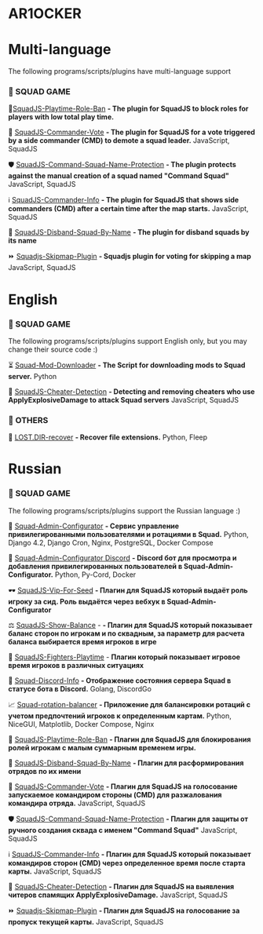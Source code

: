 # AR1OCKER

# Multi-language

The following programs/scripts/plugins have multi-language support

### 🔫 SQUAD GAME

🦵[SquadJS-Playtime-Role-Ban](https://github.com/ar1ocker/SquadJS-Playtime-Role-Ban) **- The plugin for SquadJS to block roles for players with low total play time.**

🔨 [SquadJS-Commander-Vote](https://github.com/ar1ocker/SquadJS-Commander-Vote) **- The plugin for SquadJS for a vote triggered by a side commander (CMD) to demote a squad leader.** JavaScript, SquadJS

🛡️ [SquadJS-Command-Squad-Name-Protection](https://github.com/ar1ocker/SquadJS-Command-Squad-Name-Protection) **- The plugin protects against the manual creation of a squad named "Command Squad"** JavaScript, SquadJS

ℹ️ [SquadJS-Commander-Info](https://github.com/ar1ocker/SquadJS-Commander-Info) **- The plugin for SquadJS that shows side commanders (CMD) after a certain time after the map starts.** JavaScript, SquadJS

🦵 [SquadJS-Disband-Squad-By-Name](https://github.com/ar1ocker/SquadJS-Disband-Squad-By-Name) **- The plugin for disband squads by its name**

⏩ [Squadjs-Skipmap-Plugin](https://github.com/ar1ocker/Squadjs-skipmap-plugin) **- Squadjs plugin for voting for skipping a map** JavaScript, SquadJS

# English

### 🔫 SQUAD GAME

The following programs/scripts/plugins support English only, but you may change their source code :)

⏳ [Squad-Mod-Downloader](https://github.com/ar1ocker/Squad-Mod-Downloader) **- The Script for downloading mods to Squad server.** Python

🦈 [SquadJS-Cheater-Detection](https://github.com/ar1ocker/SquadJS-cheater-detection) **- Detecting and removing cheaters who use ApplyExplosiveDamage to attack Squad servers** JavaScript, SquadJS

### 🤔 OTHERS

📱 [LOST.DIR-recover](https://github.com/ar1ocker/LOST.DIR-recover) **- Recover file extensions.** Python, Fleep 

# Russian

### 🔫 SQUAD GAME

The following programs/scripts/plugins support the Russian language :)

💼 [Squad-Admin-Configurator](https://github.com/ar1ocker/Squad-Admin-Configurator) **- Сервис управление привилегированными пользователями и ротациями в Squad.** Python, Django 4.2, Django Cron, Nginx, PostgreSQL, Docker Compose

🤖 [Squad-Admin-Configurator Discord](https://github.com/ar1ocker/Squad-Admin-Configurator-Discord) **- Discord бот для просмотра и добавления привилегированных пользователей в Squad-Admin-Configurator.** Python, Py-Cord, Docker

🕶 [SquadJS-Vip-For-Seed](https://github.com/ar1ocker/SquadJS-Vip-For-Seed) **- Плагин для SquadJS который выдаёт роль игроку за сид. Роль выдаётся через вебхук в Squad-Admin-Configurator**

⚖️ [SquadJS-Show-Balance](https://github.com/ar1ocker/SquadJS-Show-Balance) - **- Плагин для SquadJS который показывает баланс сторон по игрокам и по сквадным, за параметр для расчета баланса выбирается время игроков в игре**

💬 [SquadJS-Fighters-Playtime](https://github.com/ar1ocker/SquadJS-Fighters-Playtime) - **Плагин который показывает игровое время игроков в различных ситуациях**

📢 [Squad-Discord-Info](https://github.com/ar1ocker/Squad_Discord_Info) **- Отображение состояния сервера Squad в статусе бота в Discord.** Golang, DiscordGo

📈 [Squad-rotation-balancer](https://github.com/ar1ocker/Squad-rotation-balancer) **- Приложение для балансировки ротаций с учетом предпочтений игроков к определенным картам.** Python, NiceGUI, Matplotlib, Docker Compose, Nginx

🦵 [SquadJS-Playtime-Role-Ban](https://github.com/ar1ocker/SquadJS-Playtime-Role-Ban) **- Плагин для SquadJS для блокирования ролей игрокам с малым суммарным временем игры.**

🦵 [SquadJS-Disband-Squad-By-Name](https://github.com/ar1ocker/SquadJS-Disband-Squad-By-Name) **- Плагин для расформирования отрядов по их имени**

🔨 [SquadJS-Commander-Vote](https://github.com/ar1ocker/SquadJS-Commander-Vote) **- Плагин для SquadJS на голосование запускаемое командиром стороны (CMD) для разжалования командира отряда.** JavaScript, SquadJS

🛡️ [SquadJS-Command-Squad-Name-Protection](https://github.com/ar1ocker/SquadJS-Command-Squad-Name-Protection) **- Плагин для защиты от ручного создания сквада с именем "Command Squad"** JavaScript, SquadJS

ℹ️ [SquadJS-Commander-Info](https://github.com/ar1ocker/SquadJS-Commander-Info) **- Плагин для SquadJS который показывает командиров сторон (CMD) через определенное время после старта карты.** JavaScript, SquadJS

🦈 [SquadJS-Cheater-Detection](https://github.com/ar1ocker/SquadJS-cheater-detection) **- Плагин для SquadJS на выявления читеров спамящих ApplyExplosiveDamage.** JavaScript, SquadJS

⏩ [Squadjs-Skipmap-Plugin](https://github.com/ar1ocker/Squadjs-skipmap-plugin) **- Плагин для SquadJS на голосование за пропуск текущей карты.** JavaScript, SquadJS
